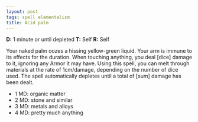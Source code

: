 ```yaml
---
layout: post
tags: spell elementalism
title: Acid palm
---
```

<b>D:</b> 1 minute or until depleted <b>T:</b> Self <b>R:</b> Self

Your naked palm oozes a hissing yellow-green liquid. Your arm is immune to its effects for the duration. When touching anything, you deal [dice] damage to it, ignoring any Armor it may have. Using this spell, you can melt through materials at the rate of 1cm/damage, depending on the number of dice used. The spell automatically depletes until a total of [sum] damage has been dealt.

*  1 MD: organic matter
*  2 MD: stone and similar
*  3 MD: metals and alloys
*  4 MD: pretty much anything

